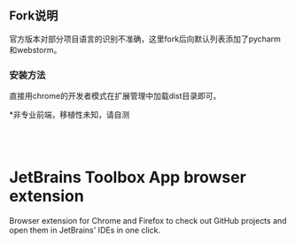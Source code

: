 ## Fork说明
官方版本对部分项目语言的识别不准确，这里fork后向默认列表添加了pycharm和webstorm。

### 安装方法
直接用chrome的开发者模式在扩展管理中加载dist目录即可。

*非专业前端，移植性未知，请自测

<br/><br/>

# JetBrains Toolbox App browser extension

Browser extension for Chrome and Firefox to check out GitHub projects and open them in JetBrains' IDEs in one click.
